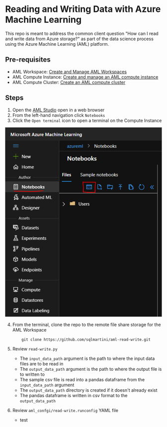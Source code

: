 # Reading and Writing Data with Azure Machine Learning

This repo is meant to address the common client question "How can I read and write data from Azure storage?" as part of the data science process using the Azure Machine Learning (AML) platform.

## Pre-requisites

* AML Workspace: [Create and Manage AML Workspaces](https://docs.microsoft.com/en-us/azure/machine-learning/how-to-manage-workspace?tabs=azure-portal)
* AML Compute Instance: [Create and manage an AML compute instance](https://docs.microsoft.com/en-us/azure/machine-learning/how-to-create-manage-compute-instance?tabs=azure-studio)
* AML Compute Cluster: [Create an AML compute cluster](https://docs.microsoft.com/en-us/azure/machine-learning/how-to-create-attach-compute-cluster?tabs=python)

## Steps

1.  Open the [AML Studio](https://ml.azure.com) open in a web browser
2.  From the left-hand navigation click `Notebooks`
3.  Click the `Open terminal` icon to open a terminal on the Compute Instance

![alt text](./instructions/media/open-terminal.png "Open terminal")

4.  From the terminal, clone the repo to the remote file share storage for the AML Workspace

    ```
        git clone https://github.com/sqlmartini/aml-read-write.git
    ```
5.  Review `read-write.py`
    * The `input_data_path` argument is the path to where the input data files are to be read in
    * The `output_data_path` argument is the path to where the output file is to written to
    * The sample csv file is read into a pandas dataframe from the `input_data_path` argument
    * The `output_data_path` directory is created if it doesn't already exist
    * The pandas dataframe is written in csv format to the `output_data_path`

6.  Review `aml_confgi/read-write.runconfig` YAML file
    * test